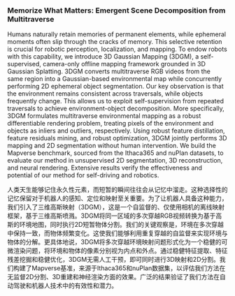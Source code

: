 ### Memorize What Matters: Emergent Scene Decomposition from Multitraverse

Humans naturally retain memories of permanent elements, while ephemeral moments often slip through the cracks of memory. This selective retention is crucial for robotic perception, localization, and mapping. To endow robots with this capability, we introduce 3D Gaussian Mapping (3DGM), a self-supervised, camera-only offline mapping framework grounded in 3D Gaussian Splatting. 3DGM converts multitraverse RGB videos from the same region into a Gaussian-based environmental map while concurrently performing 2D ephemeral object segmentation. Our key observation is that the environment remains consistent across traversals, while objects frequently change. This allows us to exploit self-supervision from repeated traversals to achieve environment-object decomposition. More specifically, 3DGM formulates multitraverse environmental mapping as a robust differentiable rendering problem, treating pixels of the environment and objects as inliers and outliers, respectively. Using robust feature distillation, feature residuals mining, and robust optimization, 3DGM jointly performs 3D mapping and 2D segmentation without human intervention. We build the Mapverse benchmark, sourced from the Ithaca365 and nuPlan datasets, to evaluate our method in unsupervised 2D segmentation, 3D reconstruction, and neural rendering. Extensive results verify the effectiveness and potential of our method for self-driving and robotics.

人类天生能够记住永久性元素，而短暂的瞬间往往会从记忆中溜走。这种选择性的记忆保留对于机器人的感知、定位和映射至关重要。为了让机器人具备这种能力，我们引入了三维高斯映射（3DGM），这是一个自监督的、仅使用相机的离线映射框架，基于三维高斯喷溅。3DGM将同一区域的多次穿越RGB视频转换为基于高斯的环境地图，同时执行2D短暂物体分割。我们的关键观察是，环境在多次穿越中保持一致，而物体频繁变化。这使我们能够利用重复穿越的自监督来实现环境与物体的分解。更具体地说，3DGM将多次穿越环境映射问题形式化为一个稳健的可微渲染问题，将环境和物体的像素分别视为内点和外点。通过稳健特征提取、特征残差挖掘和稳健优化，3DGM无需人工干预，即可同时进行3D映射和2D分割。我们构建了Mapverse基准，来源于Ithaca365和nuPlan数据集，以评估我们方法在无监督2D分割、3D重建和神经渲染方面的效果。广泛的结果验证了我们方法在自动驾驶和机器人技术中的有效性和潜力。
